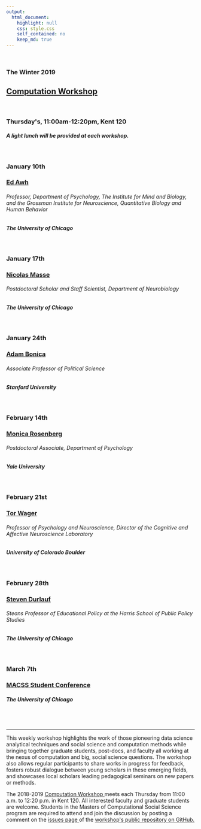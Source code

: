 ```yaml
---
output:
  html_document:
    highlight: null
    css: style.css
    self_contained: no
    keep_md: true
---
```






<br>

<h3 class=pfblock-header> The Winter 2019 </h3>
<h2 class=pfblock-header4> <a href="https://macss.uchicago.edu/content/computation-workshop"> Computation Workshop </a> </h2>
<br>
<h3 class=pfblock-header3> Thursday's, 11:00am-12:20pm, Kent 120 </h3>
<h5 class=pfblock-header3>A light lunch will be provided at each workshop.</h5>
<br>


<h3 class=pfblock-header4> January 10th </h3>
<h3 class=pfblock-header4><a href="https://psychology.uchicago.edu/directory/edward-s-awh"> Ed Awh </a> </h3>
<h6 class=pfblock-header4>Professor, Department of Psychology, The Institute for Mind and Biology, and the Grossman Institute for Neuroscience, Quantitative Biology and Human Behavior</h6>
<h5 class=pfblock-header4>The University of Chicago</h5>
<br>


<h3 class=pfblock-header4> January 17th </h3>
<h3 class=pfblock-header4><a href="https://www.linkedin.com/in/nicolas-masse-43806a1a/"> Nicolas Masse </a> </h3>
<h6 class=pfblock-header4>Postdoctoral Scholar and Staff Scientist, Department of Neurobiology</h6>
<h5 class=pfblock-header4>The University of Chicago</h5>
<br>


<h3 class=pfblock-header4> January 24th </h3>
<h3 class=pfblock-header4><a href="http://web.stanford.edu/~bonica/"> Adam Bonica </a> </h3>
<h6 class=pfblock-header4>Associate Professor of Political Science</h6>
<h5 class=pfblock-header4>Stanford University</h5>
<br>


<h3 class=pfblock-header4> February 14th </h3>
<h3 class=pfblock-header4><a href="http://monicarosenberg.org/"> Monica Rosenberg </a> </h3>
<h6 class=pfblock-header4>Postdoctoral Associate, Department of Psychology</h6>
<h5 class=pfblock-header4>Yale University</h5>
<br>

<h3 class=pfblock-header4> February 21st </h3>
<h3 class=pfblock-header4><a href="https://www.colorado.edu/neuroscience/tor-wager"> Tor Wager </a> </h3>
<h6 class=pfblock-header4>Professor of Psychology and Neuroscience, Director of the Cognitive and Affective Neuroscience Laboratory</h6>
<h5 class=pfblock-header4>University of Colorado Boulder</h5>
<br>

<h3 class=pfblock-header4> February 28th </h3>
<h3 class=pfblock-header4><a href="http://home.uchicago.edu/sdurlauf/index.html"> Steven Durlauf </a> </h3>
<h6 class=pfblock-header4>Steans Professor of Educational Policy at the Harris School of Public Policy Studies</h6>
<h5 class=pfblock-header4>The University of Chicago</h5>
<br>

<h3 class=pfblock-header4> March 7th </h3>
<h3 class=pfblock-header4><a href="https://macss.uchicago.edu/"> MACSS Student Conference </a> </h3>
<h5 class=pfblock-header4>The University of Chicago</h5>
<br>

<br>

---

<p class=footertext2> This weekly workshop highlights the work of those pioneering data science analytical techniques and social science and computation methods while bringing together graduate students, post-docs, and faculty all working at the nexus of computation and big, social science questions. The workshop also allows regular participants to share works in progress for feedback, fosters robust dialogue between young scholars in these emerging fields, and showcases local scholars leading pedagogical seminars on new papers or methods. </p>

<p class=footertext2> The 2018-2019 <a href="https://macss.uchicago.edu/content/computation-workshop"> Computation Workshop </a> meets each Thursday from 11:00 a.m. to 12:20 p.m. in Kent 120. All interested faculty and graduate students are welcome. Students in the Masters of Computational Social Science program are required to attend and join the discussion by posting a comment on the <a href="https://github.com/uchicago-computation-workshop/README"> issues page </a> of the <a href="https://github.com/uchicago-computation-workshop"> workshop's public repository on GitHub.</a></p>
